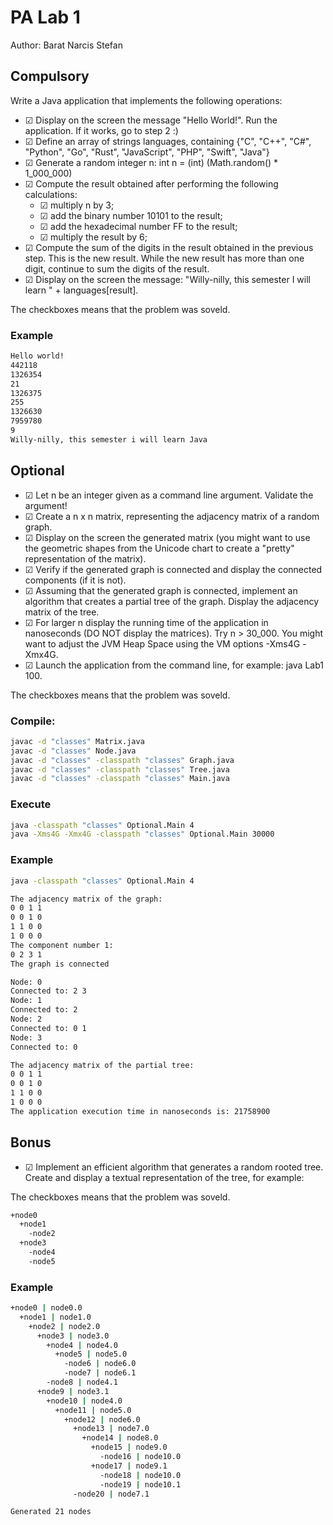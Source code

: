 # PA Lab 1

Author: Barat Narcis Stefan

## Compulsory

Write a Java application that implements the following operations:
- &#9745; Display on the screen the message "Hello World!". Run the application. If it works, go to step 2 :)
- &#9745; Define an array of strings languages, containing {"C", "C++", "C#", "Python", "Go", "Rust", "JavaScript", "PHP", "Swift", "Java"}
- &#9745; Generate a random integer n: int n = (int) (Math.random() * 1_000_000)
- &#9745; Compute the result obtained after performing the following calculations:
    - &#9745; multiply n by 3;
    - &#9745; add the binary number 10101 to the result;
    - &#9745; add the hexadecimal number FF to the result;
    - &#9745; multiply the result by 6;
- &#9745; Compute the sum of the digits in the result obtained in the previous step. This is the new result. While the new result has more than one digit, continue to sum the digits of the result.
- &#9745; Display on the screen the message: "Willy-nilly, this semester I will learn " + languages[result].

The checkboxes means that the problem was soveld.

### Example
```bash
Hello world!
442118
1326354
21
1326375
255
1326630
7959780
9
Willy-nilly, this semester i will learn Java
```

## Optional

- &#9745; Let n be an integer given as a command line argument. Validate the argument!
- &#9745; Create a n x n matrix, representing the adjacency matrix of a random graph.
- &#9745; Display on the screen the generated matrix (you might want to use the geometric shapes from the Unicode chart to create a "pretty" representation of the matrix).
- &#9745; Verify if the generated graph is connected and display the connected components (if it is not).
- &#9745; Assuming that the generated graph is connected, implement an algorithm that creates a partial tree of the graph. Display the adjacency matrix of the tree.
- &#9745; For larger n display the running time of the application in nanoseconds (DO NOT display the matrices). Try n > 30_000. You might want to adjust the JVM Heap Space using the VM options -Xms4G -Xmx4G.
- &#9745; Launch the application from the command line, for example: java Lab1 100.

The checkboxes means that the problem was soveld.

### Compile:

```bash
javac -d "classes" Matrix.java
javac -d "classes" Node.java
javac -d "classes" -classpath "classes" Graph.java
javac -d "classes" -classpath "classes" Tree.java
javac -d "classes" -classpath "classes" Main.java
```

### Execute
```bash
java -classpath "classes" Optional.Main 4
java -Xms4G -Xmx4G -classpath "classes" Optional.Main 30000
```

### Example
```bash
java -classpath "classes" Optional.Main 4

The adjacency matrix of the graph:
0 0 1 1
0 0 1 0
1 1 0 0
1 0 0 0
The component number 1:
0 2 3 1
The graph is connected

Node: 0
Connected to: 2 3
Node: 1
Connected to: 2
Node: 2
Connected to: 0 1
Node: 3
Connected to: 0

The adjacency matrix of the partial tree:
0 0 1 1
0 0 1 0
1 1 0 0
1 0 0 0
The application execution time in nanoseconds is: 21758900
```

## Bonus

- &#9745; Implement an efficient algorithm that generates a random rooted tree. Create and display a textual representation of the tree, for example:

The checkboxes means that the problem was soveld.

```bash
+node0
  +node1
    -node2
  +node3
    -node4
    -node5
```


### Example
```bash
+node0 | node0.0
  +node1 | node1.0
    +node2 | node2.0
      +node3 | node3.0
        +node4 | node4.0
          +node5 | node5.0
            -node6 | node6.0
            -node7 | node6.1
        -node8 | node4.1
      +node9 | node3.1
        +node10 | node4.0
          +node11 | node5.0
            +node12 | node6.0
              +node13 | node7.0
                +node14 | node8.0
                  +node15 | node9.0
                    -node16 | node10.0
                  +node17 | node9.1
                    -node18 | node10.0
                    -node19 | node10.1
              -node20 | node7.1

Generated 21 nodes
```
